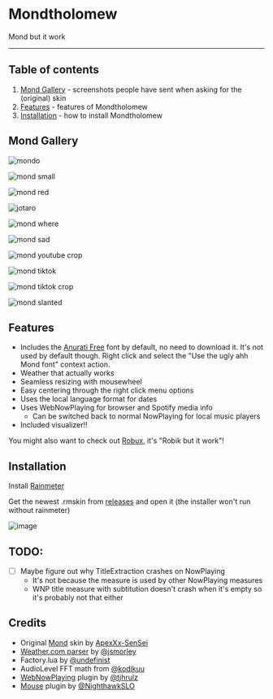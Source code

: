 # Mondtholomew

Mond but it work

---

## Table of contents

1. [Mond Gallery](#gallery) - screenshots people have sent when asking for the (original) skin
2. [Features](#features) - features of Mondtholomew
3. [Installation](#installation) - how to install Mondtholomew

## Mond Gallery

![mondo](https://user-images.githubusercontent.com/93496808/196546066-9f953b05-69fe-4f50-9a01-b58d1e03d107.jpg)

![mond small](https://user-images.githubusercontent.com/93496808/209139555-5de5a09d-bf11-47b5-a035-882a5671db4f.png)

![mond red](https://user-images.githubusercontent.com/93496808/218572990-d6461595-65c8-44dd-bcbd-2a13b0ae0bcb.png)

![jotaro](https://user-images.githubusercontent.com/93496808/219949044-550f362a-cdf4-4b5d-bc36-606afd09b5b4.png)

![mond where](https://user-images.githubusercontent.com/93496808/220199039-bb8ab963-5e0c-471e-8f7f-d4d3bba14a88.png)

![mond sad](https://user-images.githubusercontent.com/93496808/221367561-7f852938-62b7-4a02-add1-191d8107b2d2.jpg)

![mond youtube crop](https://user-images.githubusercontent.com/93496808/222760711-75601013-22c1-4ff3-af77-f700519ebac2.jpg)

![mond tiktok](https://user-images.githubusercontent.com/93496808/221813383-5d7beee3-a50f-4acd-90b9-61779b0cc533.png)

![mond tiktok crop](https://user-images.githubusercontent.com/93496808/222759978-207f2013-5059-47e8-8d17-e33a99995d82.png)

![mond slanted](https://user-images.githubusercontent.com/93496808/223145096-20c08f77-a16f-4930-9eb1-3028cab515b1.jpg)

## Features

- Includes the [Anurati Free](https://www.behance.net/gallery/33704618/ANURATI-Free-Font) font by default, no need to download it. It's not used by default though. Right click and select the "Use the ugly ahh Mond font" context action.
- Weather that actually works
- Seamless resizing with mousewheel
- Easy centering through the right click menu options
- Uses the local language format for dates
- Uses WebNowPlaying for browser and Spotify media info
  - Can be switched back to normal NowPlaying for local music players
- Included visualizer!!

You might also want to check out [Robux](https://github.com/reisir/robux), it's "Robik but it work"!

## Installation

Install [Rainmeter](https://www.rainmeter.net/)

Get the newest .rmskin from [releases](https://github.com/reisir/mondtholomew/releases) and open it (the installer won't run without rainmeter)

![image](https://user-images.githubusercontent.com/93496808/210018027-e1c0f16d-037f-4bc4-bf13-7f05090c9b93.png)

## TODO:

- [ ] Maybe figure out why TitleExtraction crashes on NowPlaying
  - It's not because the measure is used by other NowPlaying measures
  - WNP title measure with subtitution doesn't crash when it's empty so it's probably not that either

## Credits

- Original [Mond](https://www.deviantart.com/apexxx-sensei/art/Mond-762455575) skin by [ApexXx-SenSei](https://www.deviantart.com/apexxx-sensei)
- [Weather.com parser](https://forum.rainmeter.net/viewtopic.php?f=118&t=34628#p171501) by [@jsmorley](https://github.com/jsmorley)
- Factory.lua by [@undefinist](https://github.com/undefinist)
- AudioLevel FFT math from [@kodikuu](https://github.com/kodikuu)
- [WebNowPlaying](https://github.com/tjhrulz/WebNowPlaying) plugin by [@tjhrulz](https://github.com/tjhrulz)
- [Mouse](https://github.com/NighthawkSLO/Mouse.dll) plugin by [@NighthawkSLO](https://github.com/NighthawkSLO)
